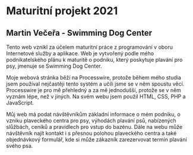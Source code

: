# Maturitní projekt 2021

## Martin Večeřa - Swimming Dog Center

Tento web vznikl za účelem maturitní práce z programování v oboru Internetové služby 
a aplikace. Web je vytvořený podle mého podnikatelského plánu k maturitě o podniku, který poskytuje plavání pro psy, jmenuje se Swimming Dog Center.

Moje webová stránka běží na Processwire, protože během mého studia jsem používal nejčastěji tento systém a učili jsme se v něm spoustu věcí. Processwire je pro mě přehledný a za mě jednodušší, protože se v něm vyznám lépe, než v jiných.
Na svém webu jsem použil HTML, CSS, PHP a JavaScript.

Můj web má podat návštěvníkům základní informace o mém podniku, o vzniku plaveckého centra pro psy, výhodách plavání psů, nabízených slůžbách, ceníků a pravidlech pro vstup do bazénu. Dále na webu může návštěvník najít kontakt i s přesnou polohou plaveckého centra a také objednávkový formulář, kde si může zákazník zarezervovat termín plavání svého psa.